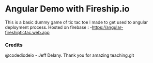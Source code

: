 # Angular Demo with Fireship.io

This is a basic dummy game of tic tac toe I made to get used to angular deployment process.
Hosted on firebase : -https://angular-fireshiptictac.web.app

### Credits 
@codediodeio - Jeff Delany. Thank you for amazing teaching.git 